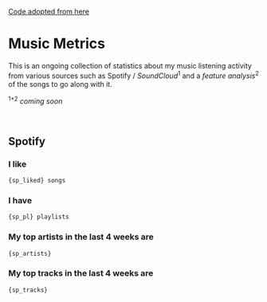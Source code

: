 [Code adopted from here](https://github.com/gargakshit/gargakshit)

# Music Metrics

This is an ongoing collection of statistics about my music listening activity from various sources such as Spotify / *SoundCloud*<sup>1</sup> and a *feature analysis*<sup>2</sup> of the songs to go along with it.

<sup>1+2</sup> *coming soon*

<br>

## Spotify

### I like 

    {sp_liked} songs
    
### I have

    {sp_pl} playlists

### My top artists in the last 4 weeks are

    {sp_artists}

### My top tracks in the last 4 weeks are 

    {sp_tracks}